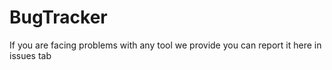 # BugTracker
If you are facing problems with any tool we provide you can report it here in issues tab
